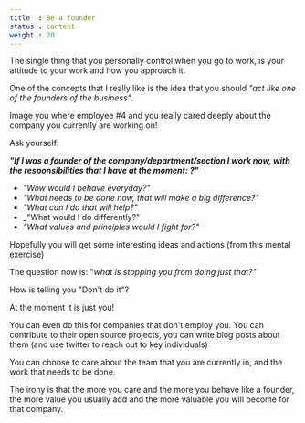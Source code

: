 ```yaml
---
title  : Be a founder
status : content
weight : 20
---
```


The single thing that you personally control when you go to work, is your attitude to your work and how you approach it.

One of the concepts that I really like is the idea that you should _"act like one of the founders of the business"_.

Image you where employee #4 and you really cared deeply about the company you currently are working on!

Ask yourself:

 _**"If I was a founder of the company/department/section I work now, with the responsibilities that I have at the moment: ?"**_

   - _"Wow would I behave everyday?"_
   - _"What needs to be done now, that will make a big difference?"_
   - _"What can I do that will help?"_
   - _"What would I do differently?"
   - _"What values and principles would I fight for?"_

Hopefully you will get some interesting ideas and actions (from this mental exercise)

The question now is: "_what is stopping you from doing just that?"_

How is telling you "Don't do it"?

At the moment it is just you!

You can even do this for companies that don't employ you. You can contribute to their open source projects, you can write blog posts about them (and use twitter to reach out to key individuals)

You can choose to care about the team that you are currently in, and the work that needs to be done.

The irony is that the more you care and the more you behave like a founder, the more value you usually add and the more valuable you will become for that company.